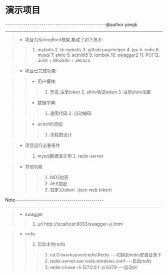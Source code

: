 # 演示项目
   --------------------------------------------------@author yangk
__________________

> * 项目为SpringBoot框架,集成了如下技术:


> > 1. mybatis
	2. tk.mybatis
    3. github.pagehelper
    4. jpa
    5. redis
    6. mysql
    7. shiro
    9. activiti5
    9. lombok
    10. swagger2
    11. POI
    12. Junit + Mockito + Jecoco
                                        
> * 项目已完成功能:

> > * 用户模块:
> > > 1. 登录,注册token
      2. shiro验证token
      3. 注册shiro加密
      
              
> > * 数据字典:
> > > 1. 通用代码
      2. 自动编码

> > * activiti5流程:
> > > 1. 流程图设计

> * 项目运行必要条件

> > 1. mysql数据库实例
    2. redis-server

> * 其他功能
> > > 1. MD5加密
> > > 2. AES加密
> > > 3. 自定义token（json web token）












   Note--------------------------------------------
__________________

> * swagger
> > 1. url  http://localhost:8083/swagger-ui.html


> * redis
> > 1. 启动本地redis 
> > > 1. cd D:\workspace\redis\Redis           ---切换到redis安装目录下
> > > 2. redis-server.exe redis.windows.conf   ---启动redis
> > > 3. redis-cli.exe -h 127.0.0.1 -p 6379    ---启动cli
